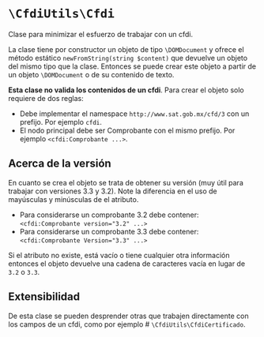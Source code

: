 # `\CfdiUtils\Cfdi`

Clase para minimizar el esfuerzo de trabajar con un cfdi.

La clase tiene por constructor un objeto de tipo `\DOMDocument`
y ofrece el método estático `newFromString(string $content)`
que devuelve un objeto del mismo tipo que la clase.
Entonces se puede crear este objeto a partir de un objeto `\DOMDocument` o de su contenido de texto.

**Esta clase no valida los contenidos de un cfdi**. Para crear el objeto solo requiere de dos reglas:
- Debe implementar el namespace `http://www.sat.gob.mx/cfd/3` con un prefijo. Por ejemplo `cfdi`.
- El nodo principal debe ser Comprobante con el mismo prefijo. Por ejemplo `<cfdi:Comprobante ...>`.

## Acerca de la versión

En cuanto se crea el objeto se trata de obtener su versión (muy útil para trabajar con versiones 3.3 y 3.2).
Note la diferencia en el uso de mayúsculas y minúsculas de el atributo.
- Para considerarse un comprobante 3.2 debe contener:  `<cfdi:Comprobante version="3.2" ...>`
- Para considerarse un comprobante 3.3 debe contener:  `<cfdi:Comprobante Version="3.3" ...>`

Si el atributo no existe, está vacío o tiene cualquier otra información entonces el objeto devuelve
una cadena de caracteres vacía en lugar de `3.2` o `3.3`.

## Extensibilidad

De esta clase se pueden desprender otras que trabajen directamente con los campos de un cfdi,
como por ejemplo # `\CfdiUtils\CfdiCertificado`.
